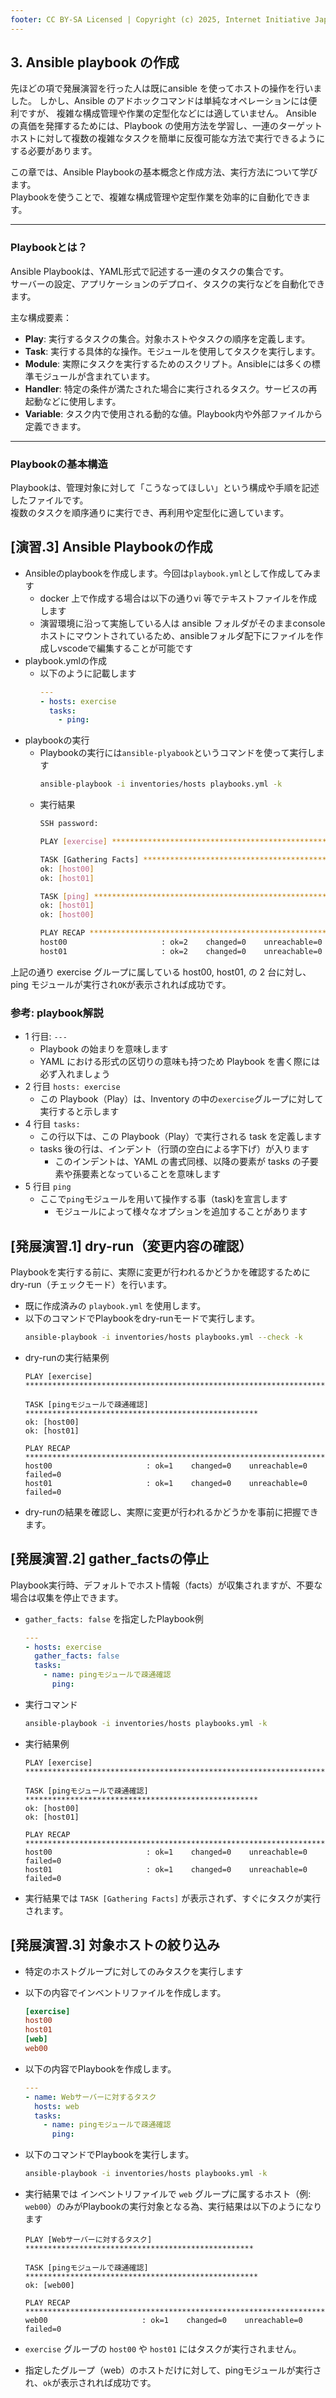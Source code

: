 ```yaml
---
footer: CC BY-SA Licensed | Copyright (c) 2025, Internet Initiative Japan Inc.
---
```


## 3. Ansible playbook の作成

先ほどの項で発展演習を行った人は既にansible を使ってホストの操作を行いました。
しかし、Ansible のアドホックコマンドは単純なオペレーションには便利ですが、
複雑な構成管理や作業の定型化などには適していません。
Ansible の真価を発揮するためには、Playbook の使用方法を学習し、一連のターゲットホストに対して複数の複雑なタスクを簡単に反復可能な方法で実行できるようにする必要があります。

この章では、Ansible Playbookの基本概念と作成方法、実行方法について学びます。  
Playbookを使うことで、複雑な構成管理や定型作業を効率的に自動化できます。

---

### Playbookとは？

Ansible Playbookは、YAML形式で記述する一連のタスクの集合です。  
サーバーの設定、アプリケーションのデプロイ、タスクの実行などを自動化できます。

主な構成要素：

- **Play**: 実行するタスクの集合。対象ホストやタスクの順序を定義します。
- **Task**: 実行する具体的な操作。モジュールを使用してタスクを実行します。
- **Module**: 実際にタスクを実行するためのスクリプト。Ansibleには多くの標準モジュールが含まれています。
- **Handler**: 特定の条件が満たされた場合に実行されるタスク。サービスの再起動などに使用します。
- **Variable**: タスク内で使用される動的な値。Playbook内や外部ファイルから定義できます。

---

### Playbookの基本構造

Playbookは、管理対象に対して「こうなってほしい」という構成や手順を記述したファイルです。  
複数のタスクを順序通りに実行でき、再利用や定型化に適しています。

## [演習.3] Ansible Playbookの作成

- Ansibleのplaybookを作成します。今回は`playbook.yml`として作成してみます
  - docker 上で作成する場合は以下の通りvi 等でテキストファイルを作成します
  - 演習環境に沿って実施している人は ansible フォルダがそのままconsoleホストにマウントされているため、ansibleフォルダ配下にファイルを作成しvscodeで編集することが可能です
- playbook.ymlの作成
  - 以下のように記載します
    ```yml
    ---
    - hosts: exercise
      tasks:
        - ping:
    ```
- playbookの実行
  - Playbookの実行には`ansible-plyabook`というコマンドを使って実行します
    ```bash
    ansible-playbook -i inventories/hosts playbooks.yml -k
    ```
  - 実行結果
    ```bash
    SSH password:

    PLAY [exercise] ***********************************************************************************************************

    TASK [Gathering Facts] ****************************************************************************************************
    ok: [host00]
    ok: [host01]

    TASK [ping] ***************************************************************************************************************
    ok: [host01]
    ok: [host00]

    PLAY RECAP ****************************************************************************************************************
    host00                     : ok=2    changed=0    unreachable=0    failed=0    skipped=0    rescued=0    ignored=0
    host01                     : ok=2    changed=0    unreachable=0    failed=0    skipped=0    rescued=0    ignored=0   ```
    ```

上記の通り exercise グループに属している host00, host01, の 2 台に対し、ping モジュールが実行され`OK`が表示されれば成功です。

### 参考: playbook解説

- 1 行目: `---`
  - Playbook の始まりを意味します
  - YAML における形式の区切りの意味も持つため Playbook を書く際には必ず入れましょう
- 2 行目 `hosts: exercise`
  - この Playbook（Play）は、Inventory の中の`exercise`グループに対して実行すると示します
- 4 行目 `tasks:`
  - この行以下は、この Playbook（Play）で実行される task を定義します
  - tasks 後の行は、インデント（行頭の空白による字下げ）が入ります
    - このインデントは、YAML の書式同様、以降の要素が tasks の子要素や孫要素となっていることを意味します
- 5 行目 `ping`
  - ここで`ping`モジュールを用いて操作する事（task)を宣言します
    - モジュールによって様々なオプションを追加することがあります


## [発展演習.1] dry-run（変更内容の確認）

Playbookを実行する前に、実際に変更が行われるかどうかを確認するためにdry-run（チェックモード）を行います。

- 既に作成済みの `playbook.yml` を使用します。
- 以下のコマンドでPlaybookをdry-runモードで実行します。
  ```bash
  ansible-playbook -i inventories/hosts playbooks.yml --check -k
  ```
- dry-runの実行結果例
  ```text
  PLAY [exercise] *******************************************************************

  TASK [pingモジュールで疎通確認] ****************************************************
  ok: [host00]
  ok: [host01]

  PLAY RECAP ***********************************************************************
  host00                     : ok=1    changed=0    unreachable=0    failed=0
  host01                     : ok=1    changed=0    unreachable=0    failed=0
  ```
- dry-runの結果を確認し、実際に変更が行われるかどうかを事前に把握できます。

## [発展演習.2] gather_factsの停止

Playbook実行時、デフォルトでホスト情報（facts）が収集されますが、不要な場合は収集を停止できます。

- `gather_facts: false` を指定したPlaybook例
  ```yaml
  ---
  - hosts: exercise
    gather_facts: false
    tasks:
      - name: pingモジュールで疎通確認
        ping:
  ```

- 実行コマンド
  ```bash
  ansible-playbook -i inventories/hosts playbooks.yml -k
  ```

- 実行結果例
  ```text
  PLAY [exercise] *******************************************************************

  TASK [pingモジュールで疎通確認] ****************************************************
  ok: [host00]
  ok: [host01]

  PLAY RECAP ***********************************************************************
  host00                     : ok=1    changed=0    unreachable=0    failed=0
  host01                     : ok=1    changed=0    unreachable=0    failed=0
  ```
- 実行結果では `TASK [Gathering Facts]` が表示されず、すぐにタスクが実行されます。

## [発展演習.3] 対象ホストの絞り込み

- 特定のホストグループに対してのみタスクを実行します

- 以下の内容でインベントリファイルを作成します。
  ```ini
  [exercise]
  host00
  host01
  [web]
  web00
  ```
- 以下の内容でPlaybookを作成します。
  ```yaml
  ---
  - name: Webサーバーに対するタスク
    hosts: web
    tasks:
      - name: pingモジュールで疎通確認
        ping:
  ```
- 以下のコマンドでPlaybookを実行します。
  ```sh
  ansible-playbook -i inventories/hosts playbooks.yml -k
  ```
- 実行結果では インベントリファイルで `web` グループに属するホスト（例: `web00`）のみがPlaybookの実行対象となる為、実行結果は以下のようになります
  ```text
  PLAY [Webサーバーに対するタスク] ***************************************************

  TASK [pingモジュールで疎通確認] ****************************************************
  ok: [web00]

  PLAY RECAP ***********************************************************************
  web00                     : ok=1    changed=0    unreachable=0    failed=0
  ```
- `exercise` グループの `host00` や `host01` にはタスクが実行されません。
- 指定したグループ（web）のホストだけに対して、pingモジュールが実行され、`ok`が表示されれば成功です。

<credit-footer/>
